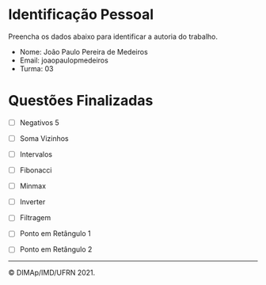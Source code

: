 ﻿# Identificação Pessoal

Preencha os dados abaixo para identificar a autoria do trabalho.

- Nome: João Paulo Pereira de Medeiros
- Email: joaopaulopmedeiros
- Turma: 03

# Questões Finalizadas

- [ ] Negativos 5
- [ ] Soma Vizinhos
- [ ] Intervalos
- [ ] Fibonacci
- [ ] Minmax
- [ ] Inverter
- [ ] Filtragem
- [ ] Ponto em Retângulo 1
- [ ] Ponto em Retângulo 2


--------
&copy; DIMAp/IMD/UFRN 2021.
